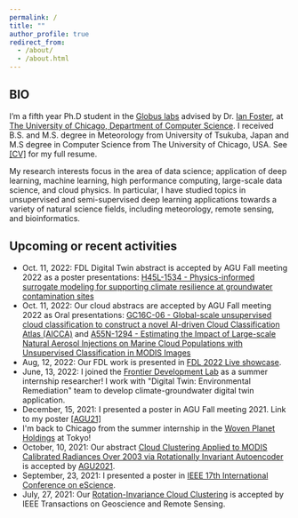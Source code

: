 ```yaml
---
permalink: /
title: ""
author_profile: true
redirect_from: 
  - /about/
  - /about.html
---
```


## BIO
I’m a fifth year Ph.D student in the [Globus labs](https://labs.globus.org/) advised by Dr. [Ian Foster](https://www.anl.gov/profile/ian-t-foster),
at [The University of Chicago, Department of Computer Science](https://www.cs.uchicago.edu/). 
I received B.S. and M.S. degree in Meteorology from University of Tsukuba, Japan 
and M.S degree in Computer Science from The University of Chicago, USA. See [\[CV\]](https://takglobus.github.io/takuyakurihana.github.io/files/cv_takuya_kurihana_latest.pdf) for my full resume. 

My research interests focus in the area of data science; application of deep learning, machine learning, high performance computing, large-scale data science, and cloud physics. 
In particular, I have studied topics in unsupervised and semi-supervised deep learning applications towards a variety of natural science fields, 
including meteorology, remote sensing, and bioinformatics.


## Upcoming or recent activities 
- Oct. 11, 2022: FDL Digital Twin abstract is accepted by AGU Fall meeting 2022 as a poster presentations: [H45L-1534 - Physics-informed surrogate modeling for supporting climate resilience at groundwater contamination sites](https://agu.confex.com/agu/fm22/prelim.cgi/Paper/1097258)
- Oct. 11, 2022: Our cloud abstracs are accepted by AGU Fall meeting 2022 as Oral presentations: [GC16C-06 - Global-scale unsupervised cloud classification to construct a novel AI-driven Cloud Classification Atlas (AICCA)](https://agu.confex.com/agu/fm22/prelim.cgi/Paper/1155129) and [A55N-1294 - Estimating the Impact of Large-scale Natural Aerosol Injections on Marine Cloud Populations with Unsupervised Classification in MODIS Images](https://agu.confex.com/agu/fm22/prelim.cgi/Paper/1186159)
- Aug, 12, 2022: Our FDL work is presented in [FDL 2022 Live showcase](https://frontierdevelopmentlab.org/live).
- June, 13, 2022: I joined the [Frontier Development Lab](https://frontierdevelopmentlab.org/) as a summer internship researcher! I work with "Digital Twin: Environmental Remediation" team to develop climate-groundwater digital twin application. 
- December, 15, 2021: I presented a poster in AGU Fall meeting 2021. Link to my poster [\[AGU21\]](https://takglobus.github.io/takuyakurihana.github.io/files/posters/A35C-1635-TakuyaKurihana-AGU2021.pdf) 
- I'm back to Chicago from the summer internship in the [Woven Planet Holdings](https://www.woven-planet.global/en/woven-alpha/AMP) at Tokyo! 
- October, 10, 2021: Our abstract [Cloud Clustering Applied to MODIS Calibrated Radiances Over 2003 via Rotationally Invariant Autoencoder](https://agu.confex.com/agu/fm21/meetingapp.cgi/Paper/985693) is accepted by [AGU2021](https://www.agu.org/Fall-Meeting). 
- September, 23, 2021: I presented a poster in [IEEE 17th International Conference on eScience](https://ieeexplore.ieee.org/abstract/document/9582325). 
- July, 27, 2021: Our [Rotation-Invariance Cloud Clustering](https://ieeexplore.ieee.org/document/9497325) is accepted by IEEE Transactions on Geoscience and Remote Sensing.   


